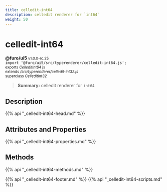 ```yaml
---
title: celledit-int64
description: celledit renderer for `int64`
weight: 50
---
```


# celledit-int64
**@furo/ui5** <small>v1.0.0-rc.25</small>
<br>`import '@furo/ui5/src/typerenderer/celledit-int64.js';`<small>
<br>exports *CelleditInt64* js
<br>extends */src/typerenderer/celledit-int32.js*
<br>superclass *CelleditInt32*</small>

> **Summary:** celledit renderer for `int64`

## Description



{{% api "_celledit-int64-head.md" %}}

## Attributes and Properties
{{% api "_celledit-int64-properties.md" %}}




## Methods
{{% api "_celledit-int64-methods.md" %}}






{{% api "_celledit-int64-footer.md" %}}
{{% api "_celledit-int64-scripts.md" %}}
